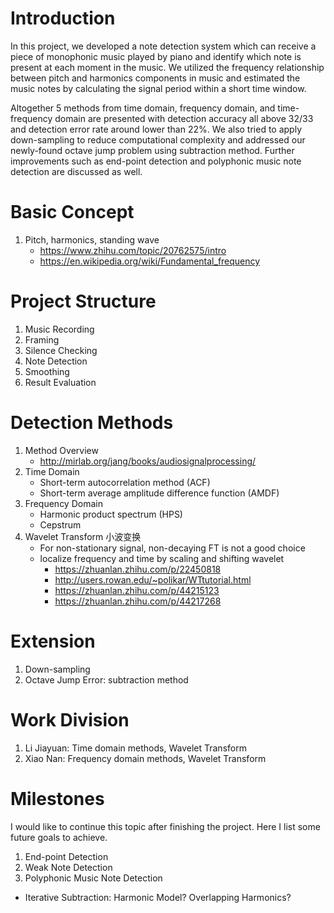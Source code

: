 # Introduction
In this project, we developed a note detection system which can receive a piece of monophonic music played by piano and identify which note is present at each moment in the music. We utilized the frequency relationship between pitch and harmonics components in music and estimated the music notes by calculating the signal period within a short time window. 

Altogether 5 methods from time domain, frequency domain, and time-frequency domain are presented with detection accuracy all above 32/33 and detection error rate around lower than 22%. We also tried to apply down-sampling to reduce computational complexity and addressed our newly-found octave jump problem using subtraction method. Further improvements such as end-point detection and polyphonic music note detection are discussed as well.

# Basic Concept
  1. Pitch, harmonics, standing wave
      - https://www.zhihu.com/topic/20762575/intro
      - https://en.wikipedia.org/wiki/Fundamental_frequency
      
# Project Structure
  1. Music Recording
  2. Framing
  3. Silence Checking
  4. Note Detection
  5. Smoothing
  6. Result Evaluation
  
# Detection Methods
  1. Method Overview
     - http://mirlab.org/jang/books/audiosignalprocessing/
  2. Time Domain
     - Short-term autocorrelation method (ACF)
     - Short-term average amplitude difference function (AMDF)
  3. Frequency Domain
     - Harmonic product spectrum (HPS)
     - Cepstrum
  4. Wavelet Transform 小波变换
      - For non-stationary signal, non-decaying FT is not a good choice
      - localize frequency and time by scaling and shifting wavelet
          - https://zhuanlan.zhihu.com/p/22450818
          - http://users.rowan.edu/~polikar/WTtutorial.html
          - https://zhuanlan.zhihu.com/p/44215123
          - https://zhuanlan.zhihu.com/p/44217268
          
# Extension
  1. Down-sampling
  2. Octave Jump Error: subtraction method
  
# Work Division
  1. Li Jiayuan: Time domain methods, Wavelet Transform
  2. Xiao Nan: Frequency domain methods, Wavelet Transform
  
# Milestones
I would like to continue this topic after finishing the project. Here I list some future goals to achieve.

1. End-point Detection
2. Weak Note Detection
3. Polyphonic Music Note Detection
  - Iterative Subtraction: Harmonic Model? Overlapping Harmonics?

